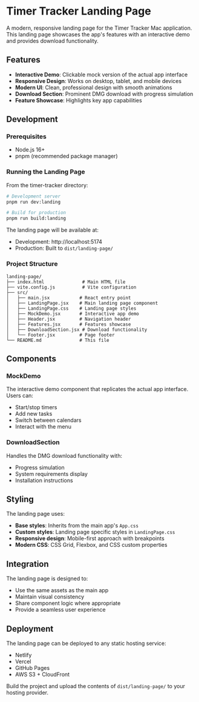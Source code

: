 # Timer Tracker Landing Page

A modern, responsive landing page for the Timer Tracker Mac application. This landing page showcases the app's features with an interactive demo and provides download functionality.

## Features

- **Interactive Demo**: Clickable mock version of the actual app interface
- **Responsive Design**: Works on desktop, tablet, and mobile devices
- **Modern UI**: Clean, professional design with smooth animations
- **Download Section**: Prominent DMG download with progress simulation
- **Feature Showcase**: Highlights key app capabilities

## Development

### Prerequisites

- Node.js 16+ 
- pnpm (recommended package manager)

### Running the Landing Page

From the timer-tracker directory:

```bash
# Development server
pnpm run dev:landing

# Build for production
pnpm run build:landing
```

The landing page will be available at:
- Development: http://localhost:5174
- Production: Built to `dist/landing-page/`

### Project Structure

```
landing-page/
├── index.html              # Main HTML file
├── vite.config.js          # Vite configuration
├── src/
│   ├── main.jsx           # React entry point
│   ├── LandingPage.jsx    # Main landing page component
│   ├── LandingPage.css    # Landing page styles
│   ├── MockDemo.jsx       # Interactive app demo
│   ├── Header.jsx         # Navigation header
│   ├── Features.jsx       # Features showcase
│   ├── DownloadSection.jsx # Download functionality
│   └── Footer.jsx         # Page footer
└── README.md              # This file
```

## Components

### MockDemo
The interactive demo component that replicates the actual app interface. Users can:
- Start/stop timers
- Add new tasks
- Switch between calendars
- Interact with the menu

### DownloadSection
Handles the DMG download functionality with:
- Progress simulation
- System requirements display
- Installation instructions

## Styling

The landing page uses:
- **Base styles**: Inherits from the main app's `App.css`
- **Custom styles**: Landing page specific styles in `LandingPage.css`
- **Responsive design**: Mobile-first approach with breakpoints
- **Modern CSS**: CSS Grid, Flexbox, and CSS custom properties

## Integration

The landing page is designed to:
- Use the same assets as the main app
- Maintain visual consistency
- Share component logic where appropriate
- Provide a seamless user experience

## Deployment

The landing page can be deployed to any static hosting service:
- Netlify
- Vercel
- GitHub Pages
- AWS S3 + CloudFront

Build the project and upload the contents of `dist/landing-page/` to your hosting provider. 